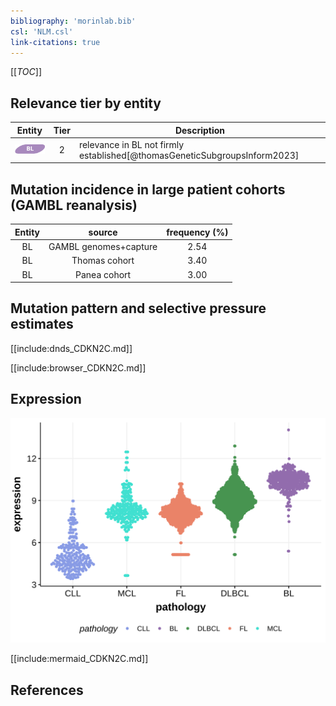 ```yaml
---
bibliography: 'morinlab.bib'
csl: 'NLM.csl'
link-citations: true
---
```

[[_TOC_]]


## Relevance tier by entity

|Entity|Tier|Description                           |
|:------:|:----:|--------------------------------------|
|![BL](images/icons/BL_tier2.png)    |2   |relevance in BL not firmly established[@thomasGeneticSubgroupsInform2023]|

## Mutation incidence in large patient cohorts (GAMBL reanalysis)

|Entity|source               |frequency (%)|
|:------:|:---------------------:|:-------------:|
|BL    |GAMBL genomes+capture|2.54         |
|BL    |Thomas cohort        |3.40         |
|BL    |Panea cohort         |3.00         |

## Mutation pattern and selective pressure estimates

[[include:dnds_CDKN2C.md]]




[[include:browser_CDKN2C.md]]

## Expression
![](images/gene_expression/CDKN2C_by_pathology.svg)
<!-- ORIGIN: thomasGeneticSubgroupsInform2023 -->
<!-- BL: thomasGeneticSubgroupsInform2023 -->

[[include:mermaid_CDKN2C.md]]

## References
